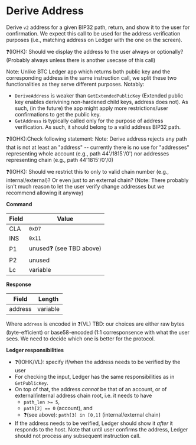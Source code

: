 # Derive Address

Derive `v2` address for a given BIP32 path, return, and show it to the user for confirmation.
We expect this call to be used for the address verification purposes (i.e., matching address on Ledger with the one on the screen).

❓(IOHK): Should we display the address to the user always or optionally? (Probably always unless there is another usecase of this call)

Note: Unlike BTC Ledger app which returns both public key and the corresponding address in the same instruction call, we split these two functionalities as they serve different purposes. Notably:
- `DeriveAddress` is weaker than `GetExtendedPublicKey` (Extended public key enables derivining non-hardened child keys, address does not). As such, (in the future) the app might apply more restrictions/user confirmations to get the public key.
- `GetAddress` is typically called only for the purpose of address verification. As such, it should belong to a valid address BIP32 path.

❓(IOHK):Check following statement:
Note: Derive address rejects any path that is not at least an "address" -- currently there is no use for "addresses" representing whole account (e.g., path 44'/1815'/0') nor addresses representing chain (e.g., path 44'1815'/0'/0)

❓(IOHK): Should we restrict this to only to valid chain number (e.g., internal/external)? Or even just to an external chain? (Note: There probably isn't much reason to let the user verify change addresses but we recommend allowing it anyway)


**Command**

|Field|Value|
|-----|-----|
| CLA | `0xD7` |
| INS | `0x11` |
| P1 | unused❓ (see TBD above) |
| P2 | unused |
| Lc | variable |

**Response**

|Field| Length |
|-----|--------|
|address| variable |

Where `address` is encoded in ❓(VL) TBD: our choices are either raw bytes (byte-efficient) or base58-encoded (1:1 corresponsence with what the user sees. We need to decide which one is better for the protocol.

**Ledger responsibilities**

- ❓(IOHK/VL): specify if/when the address needs to be verified by the user
- For checking the input, Ledger has the same responsibilities as in `GetPublicKey`.
- On top of that, the address *cannot* be that of an account, or of external/internal address chain root, i.e. it needs to have 
  - `path_len >= 5`,
  - `path[2] == 0` (account), and
  - ❓(see above): `path[3] in [0,1]` (internal/external chain)
- If the address needs to be verified, Ledger should show it *after* it responds to the host. Note that until user confirms the address, Ledger should not process any subsequent instruction call.
